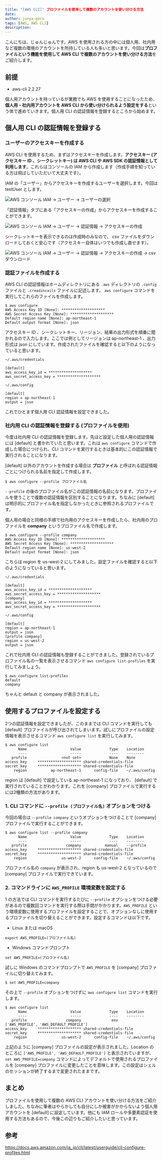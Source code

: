 ```yaml
---
title: "[AWS CLI]" プロファイルを使用して複数のアカウントを使い分ける方法
date: 
author: junya-gera
tags: [AWS, AWS CLI]
description: 
---
```


こんにちは、じゅんじゅんです。AWS を使用される方の中には個人用、社内用など複数の環境のアカウントを所持している人も多いと思います。今回は**プロファイルという機能を使用して AWS CLI で複数のアカウントを使い分ける方法**をご紹介します。

## 前提
- aws-cli 2.2.27

個人用アカウントを持っているが業務でも AWS を使用することになったため、**個人用・社内用アカウントを AWS CLI から使い分けられるよう設定をする**という体で進めていきます。個人用 CLI の認証情報を登録するところから始めます。

## 個人用 CLI の認証情報を登録する
### ユーザーのアクセスキーを作成する
AWS CLI を使用するため、まずはアクセスキーを作成します。**アクセスキー (アクセスキー ID 、シークレットキー) は AWS CLI や AWS SDK の認証情報として利用します**。これらはコンソールの IAM から作成します（作成手順を知っている方は飛ばしていただいて大丈夫です）。

IAM の「ユーザー」からアクセスキーを作成するユーザーを選択します。今回は testUser とします。

![AWS コンソール IAM → ユーザー → ユーザーの選択](images/2022-03-09_23h17_12.png)

「認証情報」タブにある「アクセスキーの作成」からアクセスキーを作成することができます。

![AWS コンソール IAM → ユーザー → 認証情報 → アクセスキーの作成](images/2022-03-09_23h19_38.png)

シークレットキーを表示できるのは作成時のみなので、 csv ファイルをダウンロードしておくと安心です（アクセスキー自体はいつでも作成し直せます）。

![AWS コンソール IAM → ユーザー → 認証情報 → アクセスキーの作成 → csv ダウンロード](images/2022-03-09_23h20_39.png)

### 認証ファイルを作成する
AWS CLI の認証情報はホームディレクトリにある `.aws` ディレクトリの `.config` ファイルと `.creadincails` ファイルに記述します。 `aws configure` コマンドを実行してこれらのファイルを作成します。

```
$ aws configure
AWS Access Key ID [None]: ********************
AWS Secret Access Key [None]: ********************
Default region name [None]: ap-northeast-1
Default output format [None]: json
```

アクセスキー ID 、シークレットキー、リージョン、結果の出力形式を順番に聞かれるので入力します。ここでは例としてリージョンは ap-northeast-1 、出力形式は json にしています。作成されたファイルを確認すると以下のようになっていると思います。

`~/.aws/credentials`
```
[default]
aws_access_key_id = ********************
aws_secret_access_key = ********************
```

`~/.aws/config`
```
[default]
region = ap-northeast-1
output = json
```

これでひとまず個人用 CLI 認証情報を設定できました。

### 社内用 CLI の認証情報を登録する (プロファイルを使用)
今度は社内用 CLI の認証情報を登録します。先ほど設定した個人用の認証情報には [default] と書かれていたと思います。これは `aws configure` コマンドで作成した場合につけられ、CLI コマンドを実行するときは基本的にこの認証情報で実行されることになります。

[default] 以外のアカウントを作成する場合は **プロファイル** と呼ばれる認証情報ごとにつけられる名前を指定して作成します。

`$ aws configure --profile プロファイル名`

`--profile` の後のプロファイル名がこの認証情報の名前になります。プロファイルを使うことで複数の認証情報を区別することになります。ちなみに [default] は明示的にプロファイル名を指定しなかったときに参照されるプロファイルです。

個人用の場合と同様の手順で社内用のアクセスキーを作成したら、社内用のプロファイルを **company** というプロファイル名で作成します。

```
$ aws configure --profile company
AWS Access Key ID [None]: ********************
AWS Secret Access Key [None]: ********************
Default region name [None]: us-west-2
Default output format [None]: json
```
こちらは region を us-west-2 にしてみました。設定ファイルを確認すると以下のようになっていると思います。

`~/.aws/credentials`
```
[default]
aws_access_key_id = ********************
aws_secret_access_key = ********************
[company]
aws_access_key_id = ********************
aws_secret_access_key = ********************
```

`~/.aws/config`
```
[default]
region = ap-northeast-1
output = json
[profile company]
region = us-west-2
output = json
```

これで社内用 CLI の認証情報も登録することができました。登録されているプロファイル名の一覧を表示させるコマンド `aws configure list-profiles` を実行してみましょう。

```
$ aws configure list-profiles
default
company
```
ちゃんと default と company が表示されました。

## 使用するプロファイルを設定する
2つの認証情報を設定できましたが、このままでは CLI コマンドを実行しても [default] プロファイルが呼び出されてしまいます。試しにプロファイルの設定情報を表示させるコマンド `aws configure list` を実行してみます。

```
$ aws configure list
      Name                    Value             Type    Location
      ----                    -----             ----    --------
   profile                <not set>             None    None
access_key     ******************** shared-credentials-file
secret_key     ******************** shared-credentials-file
    region           ap-northeast-1      config-file    ~/.aws/config
```
region は [default] で設定している ap-northeast-1 になっており、 [default] で実行されていることがわかります。これを [company] プロファイルで実行するには2種類の方法があります。

### 1. CLI コマンドに `--profile (プロファイル名)` オプションをつける
今回の場合は `--profile company` というオプションをつけることで [company] プロファイルで実行することができます。

```
$ aws configure list --profile company
      Name                    Value             Type    Location
      ----                    -----             ----    --------
   profile                  company           manual    --profile
access_key     ******************** shared-credentials-file
secret_key     ******************** shared-credentials-file
    region                us-west-2      config-file    ~/.aws/config
```
プロファイル名の `company` が表示され、region も us-west-2 となっているので[company] プロファイルで実行できています。

### 2. コマンドラインに `AWS_PROFILE` 環境変数を設定する
1 の方法では CLI コマンドを実行するたびに `--profile` オプションをつける必要があるので複数回コマンドを実行する際は手間がかかります。`AWS_PROFILE` という環境変数に使用するプロファイルを設定することで、オプションなしに使用するプロファイルを切り替えることができます。設定するコマンドは以下です。

- Linux または macOS
```
export AWS_PROFILE=(プロファイル名)
```

- Windows コマンドプロンプト
```
set AWS_PROFILE=(プロファイル名)
```

試しに Windows のコマンドプロンプトで `AWS_PROFILE` を [company] プロファイルに切り替えてみます。
```
$ set AWS_PROFILE=company
```
その上で `--profile` オプションをつけずに `aws configure list` コマンドを実行します。
```
$ aws configure list
      Name                    Value             Type    Location
      ----                    -----             ----    --------
   profile                  company              env    ['AWS_PROFILE', 'AWS_DEFAULT_PROFILE']
access_key     ******************** shared-credentials-file
secret_key     ******************** shared-credentials-file
    region                us-west-2      config-file    ~/.aws/config
```

上記のように [company] プロファイルの設定が表示されました。Location のところに `['AWS_PROFILE', 'AWS_DEFAULT_PROFILE']` と表示されていますが、 `set AWS_PROFILE=company` コマンドによってデフォルトで使用されるプロファイルを [company] プロファイルに変更したことを意味します。この設定はシェルのセッションが終了するまで変更されたままです。

## まとめ
プロファイルを使用して複数の AWS CLI アカウントを使い分ける方法をご紹介しました。ちなみに筆者はやらかしても自分にしか被害がかからないよう個人用アカウントを [default] に設定しています。他にも IAM ロールや多要素認証を使用する方法もあるので、今後この辺りもご紹介したいと思っています。

## 参考
https://docs.aws.amazon.com/ja_jp/cli/latest/userguide/cli-configure-profiles.html